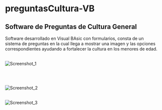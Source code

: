 # preguntasCultura-VB
<h2>Software de Preguntas de Cultura General</h2>
Software desarrollado en Visual BAsic con formularios, consta de un sistema de preguntas en la cual
llega a mostrar una imagen y las opciones correspondientes ayudando a fortalecer la cultura en los menores de edad.
<br>
<br>

![Screenshot_1](https://github.com/JordyQA/preguntasCultura-VB/assets/106206153/5d5d66a3-33fe-482b-a2aa-93e59697469a)

<br>
<br>

![Screenshot_2](https://github.com/JordyQA/preguntasCultura-VB/assets/106206153/d4866452-e482-4e11-aba0-d51a95e1dc22)
<br>
<br>

![Screenshot_3](https://github.com/JordyQA/preguntasCultura-VB/assets/106206153/b2219a47-75ac-40e2-a5a1-8ea899b0b09e)

